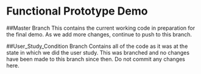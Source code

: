# Functional Prototype Demo

##Master Branch
This contains the current working code in preparation for the final demo. As we add more changes, continue to push to this branch.

##User_Study_Condition Branch
Contains all of the code as it was at the state in which we did the user study. This was branched and no changes have been made to this branch since then. Do not commit any changes here.
